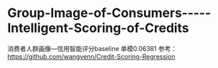 # Group-Image-of-Consumers-----Intelligent-Scoring-of-Credits
消费者人群画像—信用智能评分baseline 单模0.06381
参考：https://github.com/wangvenn/Credit-Scoring-Regression
